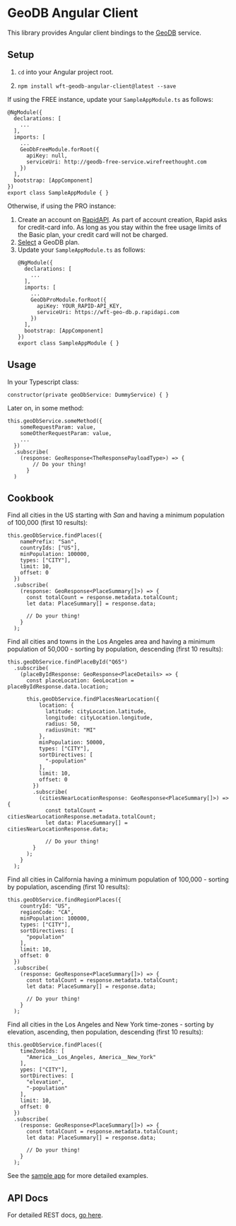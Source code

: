 # GeoDB Angular Client

This library provides Angular client bindings to the [GeoDB](http://geodb-cities-api.wirefreethought.com/) service.

## Setup

1. ``cd`` into your Angular project root.

2. ``npm install wft-geodb-angular-client@latest --save``

If using the FREE instance, update your ``SampleAppModule.ts`` as follows:
```
@NgModule({
  declarations: [
    ...
  ],
  imports: [
    ...
    GeoDbFreeModule.forRoot({
      apiKey: null,
      serviceUri: http://geodb-free-service.wirefreethought.com
    })
  ],
  bootstrap: [AppComponent]
})
export class SampleAppModule { }
```

Otherwise, if using the PRO instance:

1. Create an account on [RapidAPI](https://rapidapi.com). As part of account creation, Rapid asks for credit-card info. As long as you stay within the free usage limits of the Basic plan, your credit card will not be charged.
2. [Select](https://rapidapi.com/wirefreethought/api/GeoDB%20Cities/pricing) a GeoDB plan.
5. Update your ``SampleAppModule.ts`` as follows:
    ```
    @NgModule({
      declarations: [
        ...
      ],
      imports: [
        ...
        GeoDbProModule.forRoot({
          apiKey: YOUR_RAPID-API_KEY,
          serviceUri: https://wft-geo-db.p.rapidapi.com
        })
      ],
      bootstrap: [AppComponent]
    })
    export class SampleAppModule { }
    ```

## Usage

In your Typescript class:

``constructor(private geoDbService: DummyService) { }``

Later on, in some method:

```
this.geoDbService.someMethod({
    someRequestParam: value,
    someOtherRequestParam: value,
    ...
  })
  .subscribe(
    (response: GeoResponse<TheResponsePayloadType>) => {
        // Do your thing!
      }
  )
```

## Cookbook

Find all cities in the US starting with *San* and having a minimum population of 100,000 (first 10 results):
```
this.geoDbService.findPlaces({
    namePrefix: "San",
    countryIds: ["US"],
    minPopulation: 100000,
    types: ["CITY"],
    limit: 10,
    offset: 0
  })
  .subscribe(
    (response: GeoResponse<PlaceSummary[]>) => {
      const totalCount = response.metadata.totalCount;
      let data: PlaceSummary[] = response.data;

      // Do your thing!
    }
  );
```

Find all cities and towns in the Los Angeles area and having a minimum population of 50,000 - sorting by population, descending (first 10 results):
```
this.geoDbService.findPlaceById("Q65")
  .subscribe(
    (placeByIdResponse: GeoResponse<PlaceDetails> => {
      const placeLocation: GeoLocation = placeByIdResponse.data.location;

      this.geoDbService.findPlacesNearLocation({
          location: {
            latitude: cityLocation.latitude,
            longitude: cityLocation.longitude,
            radius: 50,
            radiusUnit: "MI"
          },
          minPopulation: 50000,
          types: ["CITY"],          
          sortDirectives: [
            "-population"
          ],
          limit: 10,
          offset: 0
        })
        .subscribe(
          (citiesNearLocationResponse: GeoResponse<PlaceSummary[]>) => {
            const totalCount = citiesNearLocationResponse.metadata.totalCount;
            let data: PlaceSummary[] = citiesNearLocationResponse.data;

            // Do your thing!
        }
      );
    }
  );
```

Find all cities in California having a minimum population of 100,000 - sorting by population, ascending (first 10 results):
```
this.geoDbService.findRegionPlaces({
    countryId: "US",
    regionCode: "CA",
    minPopulation: 100000,
    types: ["CITY"],        
    sortDirectives: [
      "population"
    ],
    limit: 10,
    offset: 0
  })
  .subscribe(
    (response: GeoResponse<PlaceSummary[]>) => {
      const totalCount = response.metadata.totalCount;
      let data: PlaceSummary[] = response.data;

      // Do your thing!
    }
  );

```

Find all cities in the Los Angeles and New York time-zones - sorting by elevation, ascending, then population, descending (first 10 results):
```
this.geoDbService.findPlaces({
    timeZoneIds: [
      "America__Los_Angeles, America__New_York"
    ],
    ypes: ["CITY"],
    sortDirectives: [
      "elevation",
      "-population"
    ],
    limit: 10,
    offset: 0
  })
  .subscribe(
    (response: GeoResponse<PlaceSummary[]>) => {
      const totalCount = response.metadata.totalCount;
      let data: PlaceSummary[] = response.data;

      // Do your thing!
    }
  );

```

See the [sample app](https://github.com/wirefreethought/geodb-sample-angular-app) for more detailed examples.

## API Docs
For detailed REST docs, [go here](http://geodb-cities-api.wirefreethought.com/docs/api).
